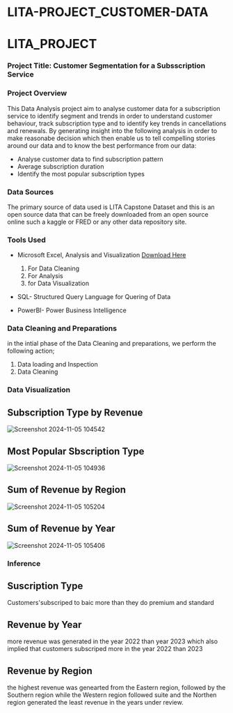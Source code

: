 # LITA-PROJECT_CUSTOMER-DATA

# LITA_PROJECT
### Project Title: Customer Segmentation for a Subsscription Service


### Project Overview
This Data Analysis project aim to analyse customer data for a subscription service to identify segment and trends in order to understand customer behaviour, track subscription type and to identify key trends in cancellations and renewals. By generating insight into the following analysis in order to make reasonabe decision which then enable us to tell compelling stories around our data and to know the best performance from our data:
-  Analyse customer data to find subscription pattern
-  Average subscription duration
-  Identify the most popular subscription types

 
### Data Sources
The primary source of data used is LITA Capstone Dataset and this is an open source data that can be freely downloaded from an open source online such a kaggle or FRED or any other data repository site.

### Tools Used
-  Microsoft Excel, Analysis and Visualization [Download Here](https://www.microsoft.com)
    1. For Data Cleaning
    2. For Analysis
    3. for Data Visualization
      
   
-  SQL- Structured Query Language for Quering of Data

-  PowerBI- Power Business Intelligence

  ### Data Cleaning and Preparations
  in the intial phase of the Data Cleaning and preparations, we perform the following action;
  1. Data loading and Inspection
  2. Data Cleaning

### Data Visualization

 ##  Subscription Type by Revenue
 ![Screenshot 2024-11-05 104542](https://github.com/user-attachments/assets/b8bc241f-c764-405a-b0eb-fdbb6a6dbad7)


## Most Popular Sbscription Type
![Screenshot 2024-11-05 104936](https://github.com/user-attachments/assets/e043a4f0-de3d-4f67-9174-f2ad242c9d95)


## Sum of Revenue by Region
![Screenshot 2024-11-05 105204](https://github.com/user-attachments/assets/f5d0ccf6-a673-4822-8e81-f80eeade209e)


## Sum of Revenue by Year
![Screenshot 2024-11-05 105406](https://github.com/user-attachments/assets/adb76041-cacd-43e0-8144-531b49028265)


### Inference

   ## Suscription Type

   Customers'subscriped to baic more than they do premium and standard

 ## Revenue by Year

 more revenue was generated in the year 2022 than year 2023 which also implied that customers subscriped more in the year 2022 than 2023

 ## Revenue by Region

 the highest revenue was genearted from the Eastern region, followed by the Southern region while the Western region followed suite and the Northen region generated the least revenue in the years under review.



